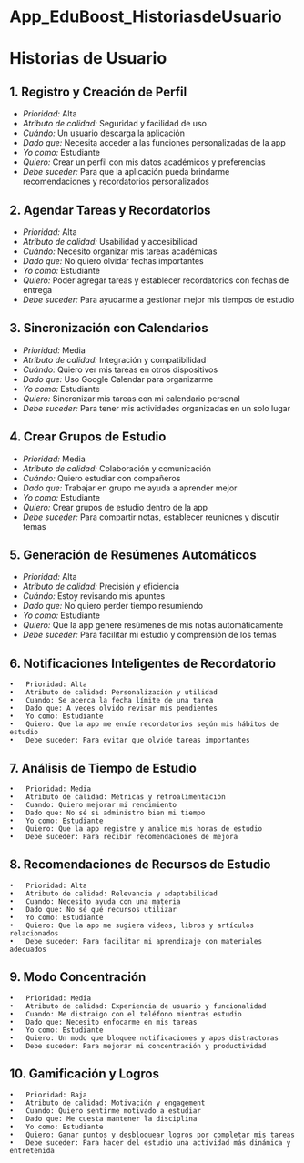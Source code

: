 # App_EduBoost_HistoriasdeUsuario

# Historias de Usuario

## 1. Registro y Creación de Perfil
- *Prioridad:* Alta  
- *Atributo de calidad:* Seguridad y facilidad de uso  
- *Cuándo:* Un usuario descarga la aplicación  
- *Dado que:* Necesita acceder a las funciones personalizadas de la app  
- *Yo como:* Estudiante  
- *Quiero:* Crear un perfil con mis datos académicos y preferencias  
- *Debe suceder:* Para que la aplicación pueda brindarme recomendaciones y recordatorios personalizados  

## 2. Agendar Tareas y Recordatorios
- *Prioridad:* Alta  
- *Atributo de calidad:* Usabilidad y accesibilidad  
- *Cuándo:* Necesito organizar mis tareas académicas  
- *Dado que:* No quiero olvidar fechas importantes  
- *Yo como:* Estudiante  
- *Quiero:* Poder agregar tareas y establecer recordatorios con fechas de entrega  
- *Debe suceder:* Para ayudarme a gestionar mejor mis tiempos de estudio  

## 3. Sincronización con Calendarios
- *Prioridad:* Media  
- *Atributo de calidad:* Integración y compatibilidad  
- *Cuándo:* Quiero ver mis tareas en otros dispositivos  
- *Dado que:* Uso Google Calendar para organizarme  
- *Yo como:* Estudiante  
- *Quiero:* Sincronizar mis tareas con mi calendario personal  
- *Debe suceder:* Para tener mis actividades organizadas en un solo lugar  

## 4. Crear Grupos de Estudio
- *Prioridad:* Media  
- *Atributo de calidad:* Colaboración y comunicación  
- *Cuándo:* Quiero estudiar con compañeros  
- *Dado que:* Trabajar en grupo me ayuda a aprender mejor  
- *Yo como:* Estudiante  
- *Quiero:* Crear grupos de estudio dentro de la app  
- *Debe suceder:* Para compartir notas, establecer reuniones y discutir temas  

## 5. Generación de Resúmenes Automáticos
- *Prioridad:* Alta  
- *Atributo de calidad:* Precisión y eficiencia  
- *Cuándo:* Estoy revisando mis apuntes  
- *Dado que:* No quiero perder tiempo resumiendo  
- *Yo como:* Estudiante  
- *Quiero:* Que la app genere resúmenes de mis notas automáticamente  
- *Debe suceder:* Para facilitar mi estudio y comprensión de los temas

## 6. Notificaciones Inteligentes de Recordatorio
	•	Prioridad: Alta
	•	Atributo de calidad: Personalización y utilidad
	•	Cuando: Se acerca la fecha límite de una tarea
	•	Dado que: A veces olvido revisar mis pendientes
	•	Yo como: Estudiante
	•	Quiero: Que la app me envíe recordatorios según mis hábitos de estudio
	•	Debe suceder: Para evitar que olvide tareas importantes

## 7. Análisis de Tiempo de Estudio
	•	Prioridad: Media
	•	Atributo de calidad: Métricas y retroalimentación
	•	Cuando: Quiero mejorar mi rendimiento
	•	Dado que: No sé si administro bien mi tiempo
	•	Yo como: Estudiante
	•	Quiero: Que la app registre y analice mis horas de estudio
	•	Debe suceder: Para recibir recomendaciones de mejora

## 8. Recomendaciones de Recursos de Estudio
	•	Prioridad: Alta
	•	Atributo de calidad: Relevancia y adaptabilidad
	•	Cuando: Necesito ayuda con una materia
	•	Dado que: No sé qué recursos utilizar
	•	Yo como: Estudiante
	•	Quiero: Que la app me sugiera videos, libros y artículos relacionados
	•	Debe suceder: Para facilitar mi aprendizaje con materiales adecuados

## 9. Modo Concentración
	•	Prioridad: Media
	•	Atributo de calidad: Experiencia de usuario y funcionalidad
	•	Cuando: Me distraigo con el teléfono mientras estudio
	•	Dado que: Necesito enfocarme en mis tareas
	•	Yo como: Estudiante
	•	Quiero: Un modo que bloquee notificaciones y apps distractoras
	•	Debe suceder: Para mejorar mi concentración y productividad

## 10. Gamificación y Logros
	•	Prioridad: Baja
	•	Atributo de calidad: Motivación y engagement
	•	Cuando: Quiero sentirme motivado a estudiar
	•	Dado que: Me cuesta mantener la disciplina
	•	Yo como: Estudiante
	•	Quiero: Ganar puntos y desbloquear logros por completar mis tareas
	•	Debe suceder: Para hacer del estudio una actividad más dinámica y entretenida